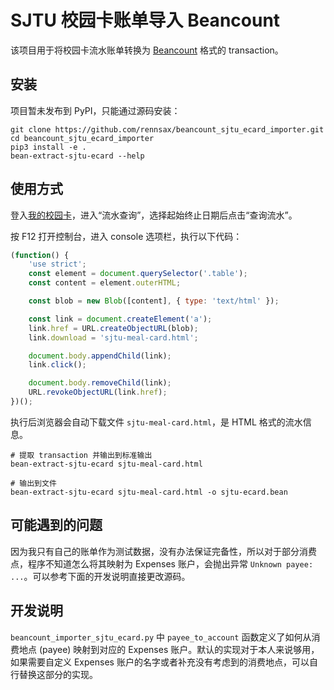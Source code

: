 # SJTU 校园卡账单导入 Beancount

该项目用于将校园卡流水账单转换为 [Beancount](https://beancount.github.io/) 格式的 transaction。

## 安装

项目暂未发布到 PyPI，只能通过源码安装：

``` shell
git clone https://github.com/rennsax/beancount_sjtu_ecard_importer.git
cd beancount_sjtu_ecard_importer
pip3 install -e .
bean-extract-sjtu-ecard --help
```

## 使用方式

登入[我的校园卡](https://weixin.sjtu.edu.cn/xxzx/sjtu-net/ecard/ecard.php)，进入“流水查询”，选择起始终止日期后点击“查询流水”。

按 F12 打开控制台，进入 console 选项栏，执行以下代码：

``` javascript
(function() {
    'use strict';
    const element = document.querySelector('.table');
    const content = element.outerHTML;

    const blob = new Blob([content], { type: 'text/html' });

    const link = document.createElement('a');
    link.href = URL.createObjectURL(blob);
    link.download = 'sjtu-meal-card.html';

    document.body.appendChild(link);
    link.click();

    document.body.removeChild(link);
    URL.revokeObjectURL(link.href);
})();
```

执行后浏览器会自动下载文件 `sjtu-meal-card.html`，是 HTML 格式的流水信息。

``` shell
# 提取 transaction 并输出到标准输出
bean-extract-sjtu-ecard sjtu-meal-card.html

# 输出到文件
bean-extract-sjtu-ecard sjtu-meal-card.html -o sjtu-ecard.bean
```

## 可能遇到的问题

因为我只有自己的账单作为测试数据，没有办法保证完备性，所以对于部分消费点，程序不知道怎么将其映射为 Expenses 账户，会抛出异常 `Unknown payee: ...`。可以参考下面的开发说明直接更改源码。

## 开发说明

`beancount_importer_sjtu_ecard.py` 中 `payee_to_account` 函数定义了如何从消费地点 (payee) 映射到对应的 Expenses 账户。默认的实现对于本人来说够用，如果需要自定义 Expenses 账户的名字或者补充没有考虑到的消费地点，可以自行替换这部分的实现。
